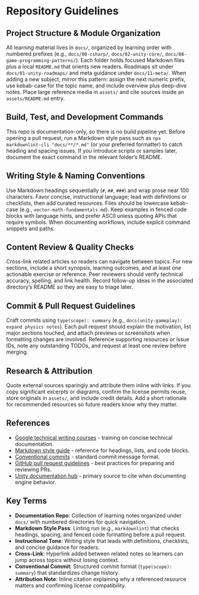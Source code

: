 # Repository Guidelines

## Project Structure & Module Organization
All learning material lives in `docs/`, organized by learning order with numbered prefixes (e.g., `docs/00-csharp/`, `docs/02-unity-core/`, `docs/08-game-programming-patterns/`). Each folder holds focused Markdown files plus a local `README.md` that orients new readers. Roadmaps sit under `docs/01-unity-roadmaps/` and meta guidance under `docs/11-meta/`. When adding a new subject, mirror this pattern: assign the next numeric prefix, use kebab-case for the topic name, and include overview plus deep-dive notes. Place large reference media in `assets/` and cite sources inside an `assets/README.md` entry.

## Build, Test, and Development Commands
This repo is documentation-only, so there is no build pipeline yet. Before opening a pull request, run a Markdown style pass such as `npx markdownlint-cli "docs/**/*.md"` (or your preferred formatter) to catch heading and spacing issues. If you introduce scripts or samples later, document the exact command in the relevant folder’s README.

## Writing Style & Naming Conventions
Use Markdown headings sequentially (`#`, `##`, `###`) and wrap prose near 100 characters. Favor concise, instructional language; lead with definitions or checklists, then add curated resources. Files should be lowercase kebab-case (e.g., `vector-math-fundamentals.md`). Keep examples in fenced code blocks with language hints, and prefer ASCII unless quoting APIs that require symbols. When documenting workflows, include explicit command snippets and paths.

## Content Review & Quality Checks
Cross-link related articles so readers can navigate between topics. For new sections, include a short synopsis, learning outcomes, and at least one actionable exercise or reference. Peer reviewers should verify technical accuracy, spelling, and link health. Record follow-up ideas in the associated directory’s README so they are easy to triage later.

## Commit & Pull Request Guidelines
Craft commits using `type(scope): summary` (e.g., `docs(unity-gameplay): expand physics notes`). Each pull request should explain the motivation, list major sections touched, and attach previews or screenshots when formatting changes are involved. Reference supporting resources or issue IDs, note any outstanding TODOs, and request at least one review before merging.

## Research & Attribution
Quote external sources sparingly and attribute them inline with links. If you copy significant excerpts or diagrams, confirm the license permits reuse, store originals in `assets/`, and include credit details. Add a short rationale for recommended resources so future readers know why they matter.

## References
- [Google technical writing courses](https://developers.google.com/tech-writing) - training on concise technical documentation.
- [Markdown style guide](https://www.markdownguide.org/basic-syntax/) - reference for headings, lists, and code blocks.
- [Conventional commits](https://www.conventionalcommits.org/en/v1.0.0/) - standard commit message format.
- [GitHub pull request guidelines](https://docs.github.com/en/pull-requests) - best practices for preparing and reviewing PRs.
- [Unity documentation hub](https://docs.unity3d.com/Manual/index.html) - primary source to cite when documenting engine behavior.

## Key Terms
- **Documentation Repo**: Collection of learning notes organized under `docs/` with numbered directories for quick navigation.
- **Markdown Style Pass**: Linting run (e.g., `markdownlint`) that checks headings, spacing, and fenced code formatting before a pull request.
- **Instructional Tone**: Writing style that leads with definitions, checklists, and concise guidance for readers.
- **Cross-Link**: Hyperlink added between related notes so learners can jump across topics without losing context.
- **Conventional Commit**: Structured commit format (`type(scope): summary`) that standardizes change history.
- **Attribution Note**: Inline citation explaining why a referenced resource matters and confirming license compatibility.
